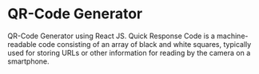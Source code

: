 # QR-Code Generator
QR-Code Generator using React JS. Quick Response Code is a machine-readable code consisting of an array of black and white squares, typically used for storing URLs or other information for reading by the camera on a smartphone.
